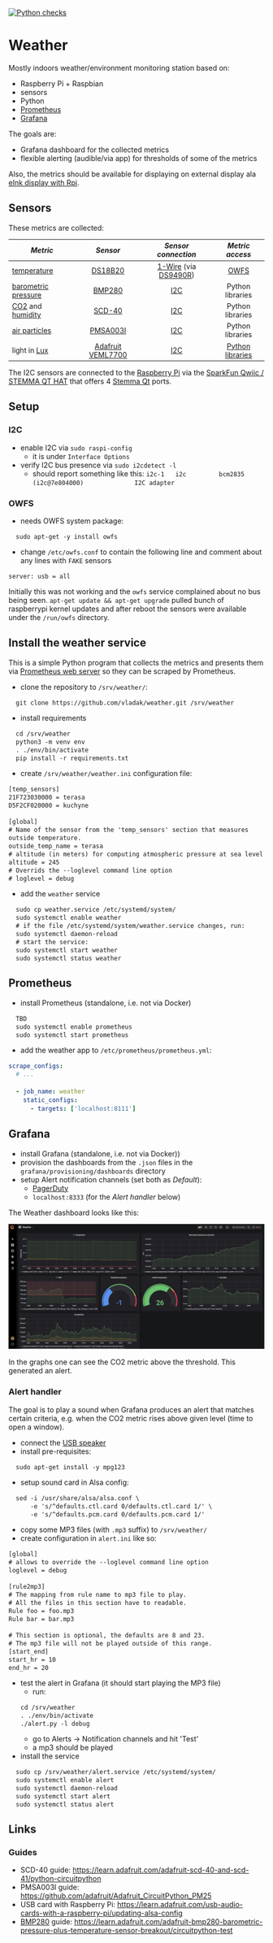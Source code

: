 [![Python checks](https://github.com/vladak/weather/actions/workflows/python-checks.yml/badge.svg)](https://github.com/vladak/weather/actions/workflows/python-checks.yml)

# Weather

Mostly indoors weather/environment monitoring station based on:
  - Raspberry Pi + Raspbian
  - sensors
  - Python
  - [Prometheus](https://prometheus.io/)
  - [Grafana](https://grafana.com/)

The goals are:
  - Grafana dashboard for the collected metrics
  - flexible alerting (audible/via app) for thresholds of some of the metrics

Also, the metrics should be available for displaying on external display ala [eInk display with Rpi](https://github.com/vladak/zerodisplay).

## Sensors

These metrics are collected:

| *Metric* | *Sensor* | *Sensor connection* | *Metric access* |
| ------------- |:-------------:| :-------------: | :-------------: |
| [temperature](https://en.wikipedia.org/wiki/Temperature) | [DS18B20](https://www.maximintegrated.com/en/products/sensors/DS18B20.html) | [1-Wire](https://en.wikipedia.org/wiki/1-Wire) (via [DS9490R](https://www.maximintegrated.com/en/products/interface/universal-serial-bus/DS9490.html)) | [OWFS](https://www.owfs.org/) |
| [barometric pressure](https://en.wikipedia.org/wiki/Atmospheric_pressure) | [BMP280](https://www.adafruit.com/product/2651) | [I2C](https://en.wikipedia.org/wiki/I%C2%B2C) | Python libraries |
| [CO2](https://en.wikipedia.org/wiki/Carbon_dioxide) and [humidity](https://en.wikipedia.org/wiki/Humidity) | [SCD-40](https://www.adafruit.com/product/5187) | [I2C](https://en.wikipedia.org/wiki/I%C2%B2C) | Python libraries |
| [air particles](https://en.wikipedia.org/wiki/Particulates) | [PMSA003I](https://www.adafruit.com/product/4632) | [I2C](https://en.wikipedia.org/wiki/I%C2%B2C) | Python libraries |
| light in [Lux](https://en.wikipedia.org/wiki/Lux) | [Adafruit VEML7700](https://www.adafruit.com/product/4162) | [I2C](https://en.wikipedia.org/wiki/I%C2%B2C) | [Python libraries](https://github.com/adafruit/Adafruit_CircuitPython_VEML7700) |

The I2C sensors are connected to the [Raspberry Pi](https://www.raspberrypi.org/) via the [SparkFun Qwiic / STEMMA QT HAT](https://www.adafruit.com/product/4688) that offers 4 [Stemma Qt](https://learn.adafruit.com/introducing-adafruit-stemma-qt/what-is-stemma-qt) ports.

## Setup

### I2C

- enable I2C via `sudo raspi-config`
  - it is under `Interface Options`
- verify I2C bus presence via `sudo i2cdetect -l`
  - should report something like this: `i2c-1	i2c       	bcm2835 (i2c@7e804000)          	I2C adapter`

### OWFS

- needs OWFS system package:
```
  sudo apt-get -y install owfs
```
- change `/etc/owfs.conf` to contain the following line and comment about any
  lines with `FAKE` sensors
```
server: usb = all
```

Initially this was not working and the `owfs` service complained about no bus
being seen. `apt-get update && apt-get upgrade` pulled bunch of raspberrypi
kernel updates and after reboot the sensors were available under the `/run/owfs`
directory.


## Install the weather service

This is a simple Python program that collects the metrics and presents them via 
[Prometheus web server](https://github.com/prometheus/client_python) so they
can be scraped by Prometheus.

- clone the repository to `/srv/weather/`:
```
  git clone https://github.com/vladak/weather.git /srv/weather
```
- install requirements
```
  cd /srv/weather
  python3 -m venv env
  . ./env/bin/activate
  pip install -r requirements.txt
```
- create `/srv/weather/weather.ini` configuration file:
```
[temp_sensors]
21F723030000 = terasa
D5F2CF020000 = kuchyne

[global]
# Name of the sensor from the 'temp_sensors' section that measures outside temperature.
outside_temp_name = terasa
# altitude (in meters) for computing atmospheric pressure at sea level
altitude = 245
# Overrids the --loglevel command line option
# loglevel = debug
```
- add the `weather` service
```
  sudo cp weather.service /etc/systemd/system/
  sudo systemctl enable weather
  # if the file /etc/systemd/system/weather.service changes, run:
  sudo systemctl daemon-reload
  # start the service:
  sudo systemctl start weather
  sudo systemctl status weather
```

## Prometheus

- install Prometheus (standalone, i.e. not via Docker)
```
  TBD
  sudo systemctl enable prometheus
  sudo systemctl start prometheus
```
- add the weather app to `/etc/prometheus/prometheus.yml`:
```yml
scrape_configs:
  # ...

  - job_name: weather
    static_configs:
      - targets: ['localhost:8111']
```

## Grafana

- install Grafana (standalone, i.e. not via Docker))
- provision the dashboards from the `.json` files in the `grafana/provisioning/dashboards` directory
- setup Alert notification channels (set both as _Default_):
  - [PagerDuty](https://www.pagerduty.com/)
  - `localhost:8333` (for the _Alert handler_ below)

The Weather dashboard looks like this:

![Weather dashboard](/img/grafana-weather.jpg)

In the graphs one can see the CO2 metric above the threshold. This generated an alert.

### Alert handler

The goal is to play a sound when Grafana produces an alert that matches certain criteria,
e.g. when the CO2 metric rises above given level (time to open a window).

- connect the [USB speaker](https://www.adafruit.com/product/3369)
- install pre-requisites:
```
  sudo apt-get install -y mpg123
```
- setup sound card in Alsa config:
```
  sed -i /usr/share/alsa/alsa.conf \
      -e 's/^defaults.ctl.card 0/defaults.ctl.card 1/' \
      -e 's/^defaults.pcm.card 0/defaults.pcm.card 1/'
```
- copy some MP3 files (with `.mp3` suffix) to `/srv/weather/`
- create configuration in `alert.ini` like so:
```
[global]
# allows to override the --loglevel command line option
loglevel = debug

[rule2mp3]
# The mapping from rule name to mp3 file to play.
# All the files in this section have to readable.
Rule foo = foo.mp3
Rule bar = bar.mp3

# This section is optional, the defaults are 8 and 23.
# The mp3 file will not be played outside of this range.
[start_end]
start_hr = 10
end_hr = 20
```
- test the alert in Grafana (it should start playing the MP3 file)
  - run:
  ```
  cd /srv/weather
  . ./env/bin/activate
  ./alert.py -l debug
  ```
  - go to Alerts -> Notification channels and hit 'Test'
  - a mp3 should be played
- install the service
```
  sudo cp /srv/weather/alert.service /etc/systemd/system/
  sudo systemctl enable alert
  sudo systemctl daemon-reload
  sudo systemctl start alert
  sudo systemctl status alert
```

## Links

### Guides

- SCD-40 guide: https://learn.adafruit.com/adafruit-scd-40-and-scd-41/python-circuitpython
- PMSA003I guide: https://github.com/adafruit/Adafruit_CircuitPython_PM25
- USB card with Raspberry Pi: https://learn.adafruit.com/usb-audio-cards-with-a-raspberry-pi/updating-alsa-config
- [BMP280](https://www.adafruit.com/product/2651) guide: https://learn.adafruit.com/adafruit-bmp280-barometric-pressure-plus-temperature-sensor-breakout/circuitpython-test
